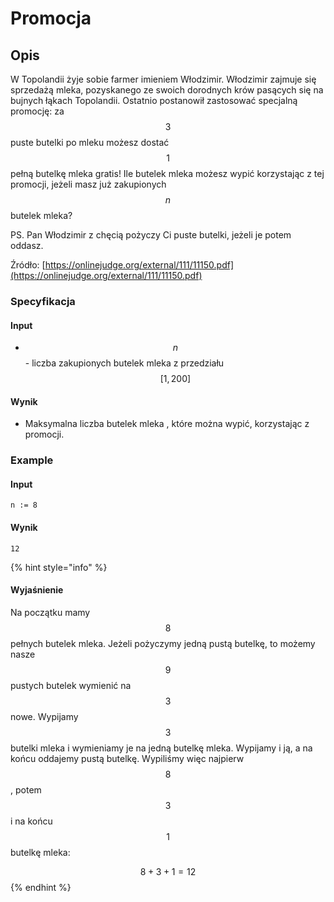 # Promocja

## Opis

W Topolandii żyje sobie farmer imieniem Włodzimir. Włodzimir zajmuje się sprzedażą mleka, pozyskanego ze swoich dorodnych krów pasących się na bujnych łąkach Topolandii. Ostatnio postanowił zastosować specjalną promocję: za $$3$$ puste butelki po mleku możesz dostać $$1$$ pełną butelkę mleka gratis! Ile butelek mleka możesz wypić korzystając z tej promocji, jeżeli masz już zakupionych $$n$$ butelek mleka?

PS. Pan Włodzimir z chęcią pożyczy Ci puste butelki, jeżeli je potem oddasz.

Źródło: [https://onlinejudge.org/external/111/11150.pdf](https://onlinejudge.org/external/111/11150.pdf)

### Specyfikacja

#### Input

* $$n$$ - liczba zakupionych butelek mleka z przedziału$$[1,200]$$

#### Wynik

* Maksymalna liczba butelek mleka , które można wypić, korzystając z promocji. 

### Example

#### Input

```
n := 8
```

#### Wynik

```
12
```

{% hint style="info" %}
#### Wyjaśnienie

Na początku mamy $$8$$ pełnych butelek mleka. Jeżeli pożyczymy jedną pustą butelkę, to możemy nasze $$9$$ pustych butelek wymienić na $$3$$ nowe. Wypijamy $$3$$ butelki mleka i wymieniamy je na jedną butelkę mleka. Wypijamy i ją, a na końcu oddajemy pustą butelkę. Wypiliśmy więc najpierw $$8$$ , potem $$3$$ i na końcu $$1$$ butelkę mleka:

$$8+3+1=12$$ 
{% endhint %}
